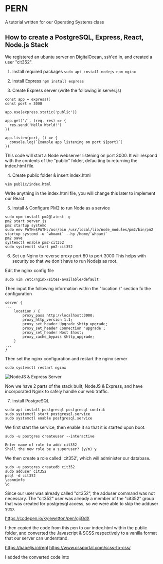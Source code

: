# PERN
A tutorial written for our Operating Systems class
## How to create a PostgreSQL, Express, React, Node.js Stack 

We registered an ubuntu server on DigitalOcean, ssh'ed in, and created a user "cit352".

1. Install required packages 
```sudo apt install nodejs npm nginx```

2. Install Express
```npm install express```

3. Create Express server (write the following in server.js)

```const express = require('express')
const app = express()
const port = 3000

app.use(express.static('public'))

app.get('/', (req, res) => {
  res.send('Hello World!')
})

app.listen(port, () => {
  console.log(`Example app listening on port ${port}`)
})
```

This code will start a Node webserver listening on port 3000. It will respond with the contents of the "public" folder, defaulting to returning the index.html file.

4. Create public folder & insert index.html

```mkdir public
vim public/index.html
```

Write anything in the index.html file, you will change this later to implement our React.

5. Install & Configure PM2 to run Node as a service
```
sudo npm install pm2@latest -g
pm2 start server.js 
pm2 startup systemd
sudo env PATH=$PATH:/usr/bin /usr/local/lib/node_modules/pm2/bin/pm2 startup systemd -u `whoami` --hp /home/`whoami`
pm2 save
systemctl enable pm2-cit352
sudo systemctl start pm2-cit352
```

6. Set up Nginx to reverse proxy port 80 to port 3000
This helps with security so that we don't have to run Nodejs as root.

Edit the nginx config file

```
sudo vim /etc/nginx/sites-available/default
```

Then input the following information within the "location /" section fo the configuration

```
server {
...
    location / {
        proxy_pass http://localhost:3000;
        proxy_http_version 1.1;
        proxy_set_header Upgrade $http_upgrade;
        proxy_set_header Connection 'upgrade';
        proxy_set_header Host $host;
        proxy_cache_bypass $http_upgrade;
    }
...
}
```

Then set the nginx configuration and restart the nginx server

```sudo nginx -t
sudo systemctl restart nginx
```

![NodeJS & Express Server](https://github.com/sang-chu/pern-stack/raw/main/images/amogus.png "Our fully functioning NodeJS & Express server")

Now we have 2 parts of the stack built, NodeJS & Express, and have incorporated Nginx to safely handle our web traffic.

7. Install PostgreSQL

```
sudo apt install postgresql postgresql-contrib
sudo systemctl start postgresql.service
sudo systemctl enable postgresql.service
```

We first start the service, then enable it so that it is started upon boot.

```
sudo -u postgres createuser --interactive
```

```
Enter name of role to add: cit352
Shall the new role be a superuser? (y/n) y
```

We then create a role called 'cit352', which will administer our database.

```
sudo -u postgres createdb cit352
sudo adduser cit352
psql -d cit352
\conninfo
\q
```

Since our user was already called "cit352", the adduser command was not necessary. The "cit352" user was already a member of the "cit352" group that was created for postgresql access, so we were able to skip the adduser step.

https://codepen.io/kylewetton/pen/gjjGdX

I then copied the code from this pen to our index.html within the public folder, and converted the Javascript & SCSS respectively to a vanilla format that our server can understand.

https://babeljs.io/repl
https://www.cssportal.com/scss-to-css/

I added the converted code into <style> html tags in the head, and the Javascript in an inline <script> at the bottom of the body.

Then, add the following external Javascript references to import React.

```
<script src="https://cdnjs.cloudflare.com/ajax/libs/react/16.4.2/umd/react.production.min.js"/>
<script src="https://cdnjs.cloudflare.com/ajax/libs/react/16.4.2/umd/react.production.min.js"/>
```

Now we have a cool snake game being served on our web server!

![finished photo](https://raw.githubusercontent.com/sang-chu/pern-stack/main/images/finished.png "Our finished PERN server")

This implements React.JS, the last part of our PERN stack server.
![finished gif](https://raw.githubusercontent.com/sang-chu/pern-stack/main/images/restarting.gif)

The services persist across reboot! That's it.

<3
